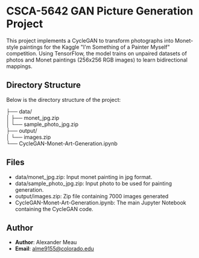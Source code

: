 # CSCA-5642 GAN Picture Generation Project

This project implements a CycleGAN to transform photographs into Monet-style paintings for the Kaggle "I'm Something of a Painter Myself" competition. Using TensorFlow, the model trains on unpaired datasets of photos and Monet paintings (256x256 RGB images) to learn bidirectional mappings. 

## Directory Structure
Below is the directory structure of the project:

  ├── data/<br>
  │    ├── monet_jpg.zip<br>
  │    └── sample_photo_jpg.zip<br>
  ├── output/<br>
  │    └── images.zip<br>
  └── CycleGAN-Monet-Art-Generation.ipynb<br>


## Files
- data/monet_jpg.zip: Input monet painting in jpg format.
- data/sample_photo_jpg.zip: Input photo to be used for painting generation.
- output/images.zip: Zip file containing 7000 images generated
- CycleGAN-Monet-Art-Generation.ipynb: The main Jupyter Notebook containing the CycleGAN code. 

## Author
- **Author**: Alexander Meau
- **Email**: alme9155@colorado.edu
